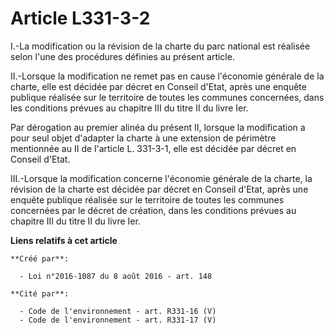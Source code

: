 # Article L331-3-2

I.-La modification ou la révision de la charte du parc national est réalisée selon l'une des procédures définies au présent
article. 

II.-Lorsque la modification ne remet pas en cause l'économie générale de la charte, elle est décidée par décret en Conseil
d'Etat, après une enquête publique réalisée sur le territoire de toutes les communes concernées, dans les conditions prévues
au chapitre III du titre II du livre Ier. 

Par dérogation au premier alinéa du présent II, lorsque la modification a pour seul objet d'adapter la charte à une extension
de périmètre mentionnée au II de l'article L. 331-3-1, elle est décidée par décret en Conseil d'Etat. 

III.-Lorsque la modification concerne l'économie générale de la charte, la révision de la charte est décidée par décret en
Conseil d'Etat, après une enquête publique réalisée sur le territoire de toutes les communes concernées par le décret de
création, dans les conditions prévues au chapitre III du titre II du livre Ier.

**Liens relatifs à cet article**

	**Créé par**:

	  - Loi n°2016-1087 du 8 août 2016 - art. 148

	**Cité par**:

	  - Code de l'environnement - art. R331-16 (V)
	  - Code de l'environnement - art. R331-17 (V)

